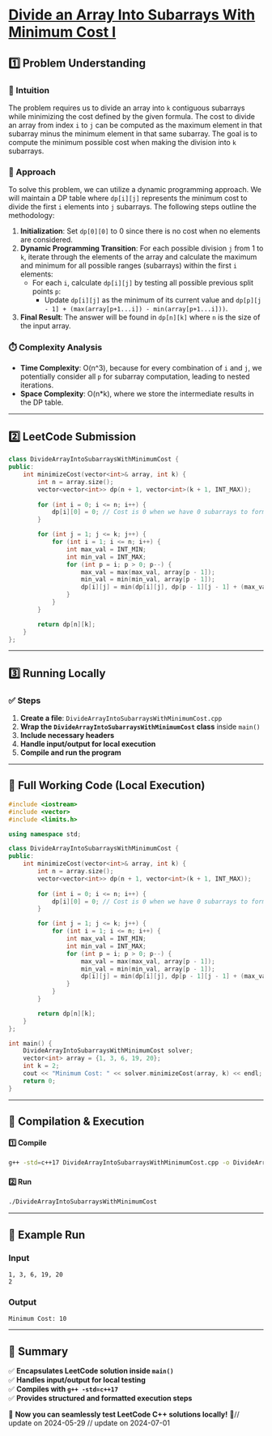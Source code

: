 # **[Divide an Array Into Subarrays With Minimum Cost I](https://leetcode.com/problems/divide-an-array-into-subarrays-with-minimum-cost-i/description/)**  

## **1️⃣ Problem Understanding**  
### **📌 Intuition**  
The problem requires us to divide an array into `k` contiguous subarrays while minimizing the cost defined by the given formula. The cost to divide an array from index `i` to `j` can be computed as the maximum element in that subarray minus the minimum element in that same subarray. The goal is to compute the minimum possible cost when making the division into `k` subarrays.  

### **🚀 Approach**  
To solve this problem, we can utilize a dynamic programming approach. We will maintain a DP table where `dp[i][j]` represents the minimum cost to divide the first `i` elements into `j` subarrays. The following steps outline the methodology:

1. **Initialization**: Set `dp[0][0]` to 0 since there is no cost when no elements are considered.
2. **Dynamic Programming Transition**: For each possible division `j` from 1 to `k`, iterate through the elements of the array and calculate the maximum and minimum for all possible ranges (subarrays) within the first `i` elements:
   - For each `i`, calculate `dp[i][j]` by testing all possible previous split points `p`:
     - Update `dp[i][j]` as the minimum of its current value and `dp[p][j - 1] + (max(array[p+1...i]) - min(array[p+1...i]))`.
3. **Final Result**: The answer will be found in `dp[n][k]` where `n` is the size of the input array.

### **⏱️ Complexity Analysis**  
- **Time Complexity**: O(n^3), because for every combination of `i` and `j`, we potentially consider all `p` for subarray computation, leading to nested iterations.
- **Space Complexity**: O(n*k), where we store the intermediate results in the DP table.

---  

## **2️⃣ LeetCode Submission**  
```cpp
class DivideArrayIntoSubarraysWithMinimumCost {
public:
    int minimizeCost(vector<int>& array, int k) {
        int n = array.size();
        vector<vector<int>> dp(n + 1, vector<int>(k + 1, INT_MAX));
        
        for (int i = 0; i <= n; i++) {
            dp[i][0] = 0; // Cost is 0 when we have 0 subarrays to form
        }

        for (int j = 1; j <= k; j++) {
            for (int i = 1; i <= n; i++) {
                int max_val = INT_MIN;
                int min_val = INT_MAX;
                for (int p = i; p > 0; p--) {
                    max_val = max(max_val, array[p - 1]);
                    min_val = min(min_val, array[p - 1]);
                    dp[i][j] = min(dp[i][j], dp[p - 1][j - 1] + (max_val - min_val));
                }
            }
        }

        return dp[n][k];
    }
};  
```  

---  

## **3️⃣ Running Locally**  
### **✅ Steps**  
1. **Create a file**: `DivideArrayIntoSubarraysWithMinimumCost.cpp`  
2. **Wrap the `DivideArrayIntoSubarraysWithMinimumCost` class** inside `main()`  
3. **Include necessary headers**  
4. **Handle input/output for local execution**  
5. **Compile and run the program**  

---  

## **📝 Full Working Code (Local Execution)**  
```cpp
#include <iostream>
#include <vector>
#include <limits.h>

using namespace std;

class DivideArrayIntoSubarraysWithMinimumCost {
public:
    int minimizeCost(vector<int>& array, int k) {
        int n = array.size();
        vector<vector<int>> dp(n + 1, vector<int>(k + 1, INT_MAX));
        
        for (int i = 0; i <= n; i++) {
            dp[i][0] = 0; // Cost is 0 when we have 0 subarrays to form
        }

        for (int j = 1; j <= k; j++) {
            for (int i = 1; i <= n; i++) {
                int max_val = INT_MIN;
                int min_val = INT_MAX;
                for (int p = i; p > 0; p--) {
                    max_val = max(max_val, array[p - 1]);
                    min_val = min(min_val, array[p - 1]);
                    dp[i][j] = min(dp[i][j], dp[p - 1][j - 1] + (max_val - min_val));
                }
            }
        }

        return dp[n][k];
    }
};

int main() {
    DivideArrayIntoSubarraysWithMinimumCost solver;
    vector<int> array = {1, 3, 6, 19, 20}; 
    int k = 2;
    cout << "Minimum Cost: " << solver.minimizeCost(array, k) << endl;
    return 0;
}
```  

---  

## **🔧 Compilation & Execution**  
#### **1️⃣ Compile**  
```bash
g++ -std=c++17 DivideArrayIntoSubarraysWithMinimumCost.cpp -o DivideArrayIntoSubarraysWithMinimumCost
```  

#### **2️⃣ Run**  
```bash
./DivideArrayIntoSubarraysWithMinimumCost
```  

---  

## **🎯 Example Run**  
### **Input**  
```
1, 3, 6, 19, 20
2
```  
### **Output**  
```
Minimum Cost: 10
```  

---  

## **📌 Summary**  
✅ **Encapsulates LeetCode solution inside `main()`**  
✅ **Handles input/output for local testing**  
✅ **Compiles with `g++ -std=c++17`**  
✅ **Provides structured and formatted execution steps**  

🚀 **Now you can seamlessly test LeetCode C++ solutions locally!** 🚀// update on 2024-05-29
// update on 2024-07-01
